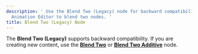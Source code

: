 ```yaml
---
description: ' Use the Blend Two (Legacy) node for backward compatibility in Open 3D Engine
  Animation Editor to blend two nodes. '
title: Blend Two (Legacy) Node
---
```


The **Blend Two (Legacy)** supports backward compatibility. If you are creating new content, use the **[Blend Two](/docs/user-guide/visualization/animation/animation-editor/blending-blendtwo.md)** or **[Blend Two Additive](/docs/user-guide/visualization/animation/animation-editor/blending-blendtwoadditive.md)** node.
